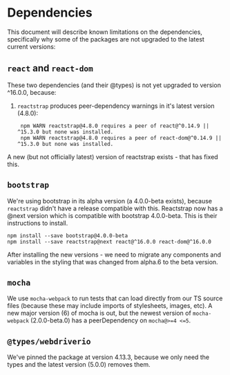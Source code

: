 # Dependencies

This document will describe known limitations on the dependencies, specifically why some of the packages are not
upgraded to the latest current versions:

## `react` and `react-dom`
These two dependencies (and their @types) is not yet upgraded to version ^16.0.0, because:
1. `reactstrap` produces peer-dependency warnings in it's latest version (4.8.0):

        npm WARN reactstrap@4.8.0 requires a peer of react@^0.14.9 || ^15.3.0 but none was installed.
        npm WARN reactstrap@4.8.0 requires a peer of react-dom@^0.14.9 || ^15.3.0 but none was installed.

A new (but not officially latest) version of reactstrap exists - that has fixed this.

## `bootstrap`
We're using bootstrap in its alpha version (a 4.0.0-beta exists), because `reactstrap` didn't have a release compatible
with this. Reactstrap now has a @next version which is compatible with bootstrap 4.0.0-beta. This is their instructions
to install.

    npm install --save bootstrap@4.0.0-beta
    npm install --save reactstrap@next react@^16.0.0 react-dom@^16.0.0

After installing the new versions - we need to migrate any components and variables in the styling that was changed
from alpha.6 to the beta version.

## `mocha`
We use `mocha-webpack` to run tests that can load directly from our TS source files (because these may include imports
of stylesheets, images, etc). A new major version (6) of mocha is out, but the newest version of `mocha-webpack`
(2.0.0-beta.0) has a peerDependency on `mocha@>=4 <=5`.

## `@types/webdriverio`
We've pinned the package at version 4.13.3, because we only need the types and the latest version (5.0.0) removes them.
